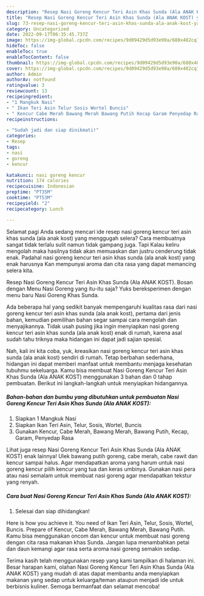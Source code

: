 ```yaml
---
description: "Resep Nasi Goreng Kencur Teri Asin Khas Sunda (Ala ANAK KOST) yang Enak , Mantap"
title: "Resep Nasi Goreng Kencur Teri Asin Khas Sunda (Ala ANAK KOST) yang Enak , Mantap"
slug: 73-resep-nasi-goreng-kencur-teri-asin-khas-sunda-ala-anak-kost-yang-enak-mantap
category: Uncategorized
date: 2022-09-17T06:35:45.737Z
image: https://img-global.cpcdn.com/recipes/9d09429d5d93e90a/680x482cq70/nasi-goreng-kencur-teri-asin-khas-sunda-ala-anak-kost-foto-resep-utama.jpg
hideToc: false
enableToc: true
enableTocContent: false
thumbnail: https://img-global.cpcdn.com/recipes/9d09429d5d93e90a/680x482cq70/nasi-goreng-kencur-teri-asin-khas-sunda-ala-anak-kost-foto-resep-utama.jpg
cover: https://img-global.cpcdn.com/recipes/9d09429d5d93e90a/680x482cq70/nasi-goreng-kencur-teri-asin-khas-sunda-ala-anak-kost-foto-resep-utama.jpg
author: Admin
authorAv: notfound
ratingvalue: 3
reviewcount: 13
recipeingredient:
- "1 Mangkuk Nasi"
- " Ikan Teri Asin Telur Sosis Wortel Buncis"
- " Kencur Cabe Merah Bawang Merah Bawang Putih Kecap Garam Penyedap Rasa"
recipeinstructions:

- "Sudah jadi dan siap dinikmati!"
categories:
- Resep
tags:
- nasi
- goreng
- kencur

katakunci: nasi goreng kencur 
nutrition: 174 calories
recipecuisine: Indonesian
preptime: "PT35M"
cooktime: "PT53M"
recipeyield: "2"
recipecategory: Lunch

---
```



Selamat pagi Anda sedang mencari ide resep nasi goreng kencur teri asin khas sunda (ala anak kost) yang menggugah selera? Cara membuatnya sangat tidak terlalu sulit namun tidak gampang juga. Tapi Kalau keliru mengolah maka hasilnya tidak akan memuaskan dan justru cenderung tidak enak. Padahal nasi goreng kencur teri asin khas sunda (ala anak kost) yang enak harusnya Kan mempunyai aroma dan cita rasa yang dapat memancing selera kita.


Resep Nasi Goreng Kencur Teri Asin Khas Sunda (Ala ANAK KOST). Bosan dengan Menu Nasi Goreng yang itu-itu saja? Yuks bereksperimen dengan menu baru Nasi Goreng Khas Sunda.

Ada beberapa hal yang sedikit banyak mempengaruhi kualitas rasa dari nasi goreng kencur teri asin khas sunda (ala anak kost), pertama dari jenis bahan, kemudian pemilihan bahan segar sampai cara mengolah dan menyajikannya. Tidak usah pusing jika ingin menyiapkan nasi goreng kencur teri asin khas sunda (ala anak kost) enak di rumah, karena asal sudah tahu triknya maka hidangan ini dapat jadi sajian spesial.


Nah, kali ini kita coba, yuk, kreasikan nasi goreng kencur teri asin khas sunda (ala anak kost) sendiri di rumah. Tetap berbahan sederhana, hidangan ini dapat memberi manfaat untuk membantu menjaga kesehatan tubuhmu sekeluarga. Kamu bisa membuat Nasi Goreng Kencur Teri Asin Khas Sunda (Ala ANAK KOST) menggunakan 3 bahan dan 0 tahap pembuatan. Berikut ini langkah-langkah untuk menyiapkan hidangannya.

<!--inarticleads1-->

##### Bahan-bahan dan bumbu yang dibutuhkan untuk pembuatan Nasi Goreng Kencur Teri Asin Khas Sunda (Ala ANAK KOST):

1. Siapkan 1 Mangkuk Nasi
1. Siapkan  Ikan Teri Asin, Telur, Sosis, Wortel, Buncis
1. Gunakan  Kencur, Cabe Merah, Bawang Merah, Bawang Putih, Kecap, Garam, Penyedap Rasa


Lihat juga resep Nasi Goreng Kencur Teri Asin Khas Sunda (Ala ANAK KOST) enak lainnya! Ulek bawang putih goreng, cabe merah, cabe rawit dan kencur sampai halus. Agar mendapatkan aroma yang harum untuk nasi goreng kencur pilih kencur yang tua dan keras umbinya. Gunakan nasi pera atau nasi semalam untuk membuat nasi goreng agar mendapatkan tekstur yang renyah. 

<!--inarticleads2-->

##### Cara buat Nasi Goreng Kencur Teri Asin Khas Sunda (Ala ANAK KOST):


1. Selesai dan siap dihidangkan!

Here is how you achieve it. You need of Ikan Teri Asin, Telur, Sosis, Wortel, Buncis. Prepare of Kencur, Cabe Merah, Bawang Merah, Bawang Putih. Kamu bisa menggunakan oncom dan kencur untuk membuat nasi goreng dengan cita rasa makanan khas Sunda. Jangan lupa menambahkan petai dan daun kemangi agar rasa serta aroma nasi goreng semakin sedap. 

Terima kasih telah menggunakan resep yang kami tampilkan di halaman ini. Besar harapan kami, olahan Nasi Goreng Kencur Teri Asin Khas Sunda (Ala ANAK KOST) yang mudah di atas dapat membantu anda menyiapkan makanan yang sedap untuk keluarga/teman ataupun menjadi ide untuk berbisnis kuliner. Semoga bermanfaat dan selamat mencoba!
